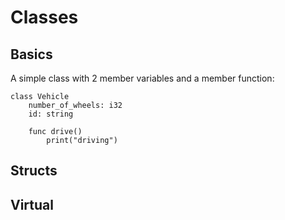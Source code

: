 # Classes

## Basics

A simple class with 2 member variables and a member function:
```kaba
class Vehicle
    number_of_wheels: i32
    id: string
    
    func drive()
        print("driving")
```

## Structs


## Virtual

